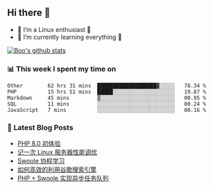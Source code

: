 ## Hi there 👋
* 🔭 I’m a Linux enthusiast 🐧️
* 🏃️ I’m currently learning everything 🏃️

[![Boo's github stats](https://github-readme-stats.vercel.app/api?username=0xAiKang)](https://github.com/anuraghazra/github-readme-stats)

<!-- [![Most Used Langs](https://github-readme-stats.vercel.app/api/top-langs/?username=0xAiKang)](https://github.com/anuraghazra/github-readme-stats) -->

### 📊 This week I spent my time on
<!--START_SECTION:waka-->
```text
Other        62 hrs 31 mins  ███████████████████▓░░░░░   78.34 % 
PHP          15 hrs 51 mins  █████░░░░░░░░░░░░░░░░░░░░   19.87 % 
Markdown     45 mins         ▒░░░░░░░░░░░░░░░░░░░░░░░░   00.95 % 
SQL          11 mins         ░░░░░░░░░░░░░░░░░░░░░░░░░   00.24 % 
JavaScript   7 mins          ░░░░░░░░░░░░░░░░░░░░░░░░░   00.16 % 
```
<!--END_SECTION:waka-->

### 📕 Latest Blog Posts
<!-- BLOG-POST-LIST:START -->
- [PHP 8.0 初体验](https://www.0x2beace.com/php-8-0-first-experience/)
- [记一次 Linux 服务器性能调优](https://www.0x2beace.com/remember-a-Linux-server-performance-tuning/)
- [Swoole 协程学习](https://www.0x2beace.com/swoole-coroutine-learning/)
- [如何高效的利用谷歌搜索引擎](https://www.0x2beace.com/how-to-use-google-search-engine-efficiently/)
- [PHP + Swoole 实现异步任务队列](https://www.0x2beace.com/php-swoole-to-achieve-asynchronous-task-queue/)
<!-- BLOG-POST-LIST:END -->

